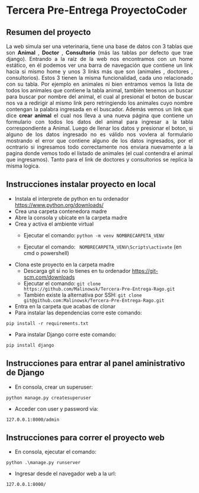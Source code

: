 # Tercera Pre-Entrega ProyectoCoder 

## Resumen del proyecto

<p style="text-align: justify;"> La web simula ser una veterinaria, tiene una base de datos con 3 tablas que son <strong>Animal</strong> , <strong>Doctor</strong> , <strong>Consultorio</strong> (más las tablas por defecto que trae django). Entrando a la raíz de la web nos encontramos con un home estático, en él podemos ver una barra de navegación que contiene un link hacia si mismo home y unos 3 links más que son (animales , doctores , consultorios). Estos 3 tienen la misma funcionalidad, cada uno relacionado con su tabla. Por ejemplo en animales ni bien entramos vemos la lista de todos los animales que contiene la tabla animal, también tenemos un buscar para buscar por nombre del animal, el cual al presional el boton de buscar nos va a redirigir al mismo link pero retringiendo los animales cuyo nombre contengan la palabra ingresada en el buscador. Además vemos un link que dice <strong>crear animal</strong> el cual nos lleva a una nueva página que contiene un formulario con todos los datos del animal para ingresar a la tabla correspondiente a Animal. Luego de llenar los datos y presionar el boton, si alguno de los datos ingresado no es válido nos vovlera al formulario mostrando el error que contiene alguno de los datos ingresados, por el ocntrario si ingresamos todo correctamente nos enviara nuevamente a la pagina donde vemos todo el listado de animales (el cual contendra el animal que ingresamos). Tanto para el link de doctores y consultorios se replica la misma logica. </p>

## Instrucciones instalar proyecto en local
+ Instala el interprete de python en tu ordenador https://www.python.org/downloads/
+ Crea una carpeta contenedora madre
+ Abre la consola y ubicate en la carpeta madre
+ Crea y activa el ambiente virtual
    + Ejecutar el comando: ```
python -m venv NOMBRECARPETA_VENV ```

    + Ejecutar el comando: ```
NOMBRECARPETA_VENV\Scripts\activate```
 (en cmd o powershell)
+ Clona este proyecto en la carpeta madre
    + Descarga git si no lo tienes en tu ordenador https://git-scm.com/downloads
    + Ejecutar el comando: ```git clone https://github.com/Malinowsk/Tercera-Pre-Entrega-Rago.git```
    + También existe la alternativa por SSH: ```git clone git@github.com:Malinowsk/Tercera-Pre-Entrega-Rago.git```
+ Entra en la carpeta que acabas de clonar
+ Para instalar las dependencias corre este comando:

```
pip install -r requirements.txt
```
+ Para instalar Django corre este comando:

```
pip install django
```

## Instrucciones para entrar al panel aministrativo de Django
+ En consola, crear un superuser:
```
python manage.py createsuperuser
```
+ Acceder con user y password via:
```
127.0.0.1:8000/admin
```


## Instrucciones para correr el proyecto web
+ En consola, ejecutar el comando:
```
python .\manage.py runserver
```
+ Ingresar desde el navegador web a la url:
```
127.0.0.1:8000/
```
